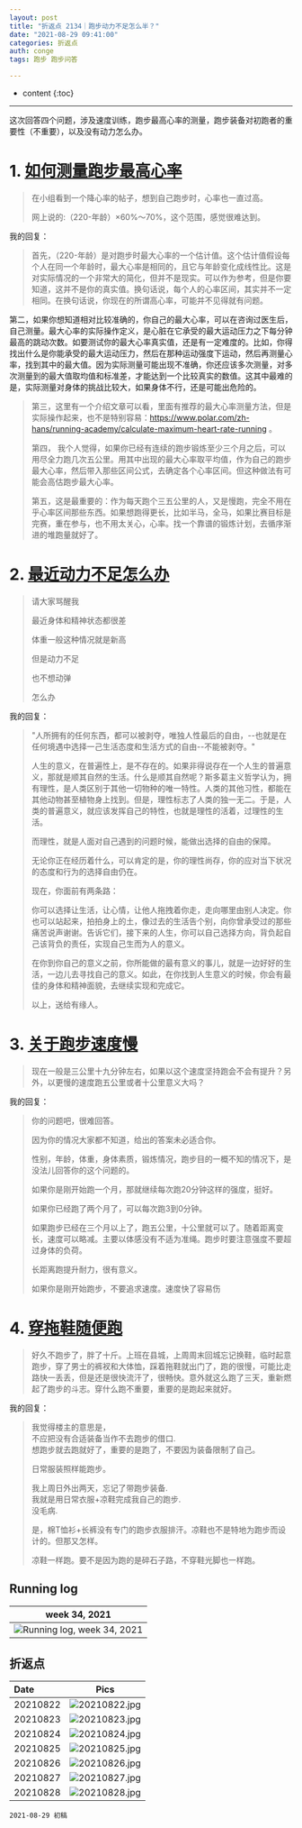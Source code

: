 ```yaml
---
layout: post
title: "折返点 2134｜跑步动力不足怎么半？"
date: "2021-08-29 09:41:00"
categories: 折返点
auth: conge
tags: 跑步 跑步问答

---
```

* content
{:toc}



----

这次回答四个问题，涉及速度训练，跑步最高心率的测量，跑步装备对初跑者的重要性（不重要），以及没有动力怎么办。




# 1. [如何测量跑步最高心率](https://douc.cc/4Fa0Pa)

> 在小组看到一个降心率的帖子，想到自己跑步时，心率也一直过高。
> 
> 网上说的:（220-年龄）×60%～70%，这个范围，感觉很难达到。

我的回复：

> 首先，（220-年龄）是对跑步时最大心率的一个估计值。这个估计值假设每个人在同一个年龄时，最大心率是相同的，且它与年龄变化成线性比。这是对实际情况的一个非常大的简化，但并不是现实。可以作为参考，但是你要知道，这并不是你的真实值。换句话说，每个人的心率区间，其实并不一定相同。在换句话说，你现在的所谓高心率，可能并不见得就有问题。
> 
第二，如果你想知道相对比较准确的，你自己的最大心率，可以在咨询过医生后，自己测量。最大心率的实际操作定义，是心脏在它承受的最大运动压力之下每分钟最高的跳动次数。如要测试你的最大心率真实值，还是有一定难度的。比如，你得找出什么是你能承受的最大运动压力，然后在那种运动强度下运动，然后再测量心率，找到其中的最大值。因为实际测量可能出现不准确，你还应该多次测量，对多次测量到的最大值取均值和标准差，才能达到一个比较真实的数值。这其中最难的是，实际测量对身体的挑战比较大，如果身体不行，还是可能出危险的。
> 
> 第三，这里有一个介绍文章可以看，里面有推荐的最大心率测量方法，但是实际操作起来，也不是特别容易：https://www.polar.com/zh-hans/running-academy/calculate-maximum-heart-rate-running 。
> 
> 第四， 我个人觉得，如果你已经有连续的跑步锻炼至少三个月之后，可以用尽全力跑几次五公里。用其中出现的最大心率取平均值，作为自己的跑步最大心率，然后带入那些区间公式，去确定各个心率区间。但这种做法有可能会高估跑步最大心率。
> 
> 第五，这是最重要的：作为每天跑个三五公里的人，又是慢跑，完全不用在乎心率区间那些东西。如果想跑得更长，比如半马，全马，如果比赛目标是完赛，重在参与，也不用太关心，心率。找一个靠谱的锻炼计划，去循序渐进的堆跑量就好了。

# 2. [最近动力不足怎么办 ](https://douc.cc/2FYgBL)

> 请大家骂醒我
> 
> 最近身体和精神状态都很差
> 
> 体重一般这种情况就是新高
> 
> 但是动力不足
> 
> 也不想动弹
> 
> 怎么办

我的回复：

> "人所拥有的任何东西，都可以被剥夺，唯独人性最后的自由，--也就是在任何境遇中选择一己生活态度和生活方式的自由--不能被剥夺。"
> 
> 人生的意义，在普遍性上，是不存在的。如果非得说存在一个人生的普遍意义，那就是顺其自然的生活。什么是顺其自然呢？斯多葛主义哲学认为，拥有理性，是人类区别于其他一切物种的唯一特性。人类的其他习性，都能在其他动物甚至植物身上找到。但是，理性标志了人类的独一无二。于是，人类的普遍意义，就应该发挥自己的特性，也就是理性的活着，过理性的生活。
> 
> 而理性，就是人面对自己遇到的问题时候，能做出选择的自由的保障。
> 
> 无论你正在经历着什么，可以肯定的是，你的理性尚存，你的应对当下状况的态度和行为的选择自由仍在。
> 
> 现在，你面前有两条路：
> 
> 你可以选择让生活，让心情，让他人拖拽着你走，走向哪里由别人决定。你也可以站起来，拍拍身上的土，像过去的生活告个别，向你曾承受过的那些痛苦说声谢谢。告诉它们，接下来的人生，你可以自己选择方向，背负起自己该背负的责任，实现自己生而为人的意义。
> 
> 在你到你自己的意义之前，你所能做的最有意义的事儿，就是一边好好的生活，一边儿去寻找自己的意义。如此，在你找到人生意义的时候，你会有最佳的身体和精神面貌，去继续实现和完成它。
> 
> 以上，送给有缘人。


# 3. [关于跑步速度慢 ](https://douc.cc/2D4Iei)

> 现在一般是三公里十九分钟左右，如果以这个速度坚持跑会不会有提升？另外，以更慢的速度跑五公里或者十公里意义大吗？

我的回复：

> 你的问题吧，很难回答。
> 
> 因为你的情况大家都不知道，给出的答案未必适合你。
> 
> 性别，年龄，体重，身体素质，锻炼情况，跑步目的一概不知的情况下，是没法儿回答你的这个问题的。
> 
> 如果你是刚开始跑一个月，那就继续每次跑20分钟这样的强度，挺好。
> 
> 如果你已经跑了两个月了，可以每次跑3到0分钟。
> 
> 如果跑步已经在三个月以上了，跑五公里，十公里就可以了。随着距离变长，速度可以略减。主要以体感没有不适为准绳。跑步时要注意强度不要超过身体的负荷。
> 
> 长距离跑提升耐力，很有意义。
> 
> 如果你是刚开始跑步，不要追求速度。速度快了容易伤


# 4. [穿拖鞋随便跑](https://www.douban.com/group/topic/243808755/?start=0#4263648035)

> 好久不跑步了，胖了十斤。上班在县城，上周周末回城忘记换鞋，临时起意跑步，穿了男士的裤衩和大体恤，踩着拖鞋就出门了，跑的很慢，可能比走路快一丢丢，但是还是很快流汗了，很畅快。意外就这么跑了三天，重新燃起了跑步的斗志。穿什么跑不重要，重要的是跑起来就好。

我的回复：

> 我觉得楼主的意思是，  
> 不应把没有合适装备当作不去跑步的借口.  
> 想跑步就去跑就好了，重要的是跑了，不要因为装备限制了自己。  
> 
> 日常服装照样能跑步。  
> 
> 我上周日外出两天，忘记了带跑步装备.  
> 我就是用日常衣服+凉鞋完成我自己的跑步.  
> 没毛病. 
> 
> 是，棉T恤衫+长裤没有专门的跑步衣服排汗。凉鞋也不是特地为跑步而设计的。但那又怎样。
> 
> 凉鞋一样跑。要不是因为跑的是碎石子路，不穿鞋光脚也一样跑。


## Running log

|week 34, 2021|
|:----:|
|![Running log, week 34, 2021](/assets/images/折返点/2021_wk34.png)|


## 折返点

|Date|Pics|
|:----|:----:|
|20210822|![20210822.jpg](/assets/images/折返点/20210822.jpg)  |
|20210823|![20210823.jpg](/assets/images/折返点/20210823.jpg)  |
|20210824|![20210824.jpg](/assets/images/折返点/20210824.jpg)  |
|20210825|![20210825.jpg](/assets/images/折返点/20210825.jpg)  |
|20210826|![20210826.jpg](/assets/images/折返点/20210826.jpg)  |
|20210827|![20210827.jpg](/assets/images/折返点/20210827.jpg)  |
|20210828|![20210828.jpg](/assets/images/折返点/20210828.jpg)  |


```
2021-08-29 初稿
```